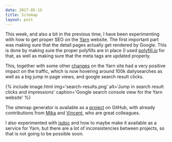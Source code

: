 ```yaml
---
date: 2017-05-15
title: Sitemap
layout: post
---
```

This week, and also a bit in the previous time, I have been experimenting with how to get proper SEO on 
the [Yarn](https://yarnpkg.com) website. The first important part was making sure that the detail pages
actually get rendered by Google. This is done by making sure the proper polyfills are in place (I used
[polyfill.io](https://polyfill.io) for that, as well as making sure that the meta tags are updated properly.

This, together with some other [changes](https://github.com/yarnpkg/website/pulls?utf8=✓&q=is%3Apr%20author%3AHaroenv%20is%3Aclosed%20created%3A%3E2017-04-17)
on the Yarn site had a very positive impact on the traffic, which is now hovering around 100k dailysearches
as well as a big jump in page views, and google search result clicks.

{% include 
  image.html
  img='search-results.png'
  alt='Jump in search result clicks and impressions'
  caption='Google search console view for the Yarn website'
%}

The sitemap generator is available as a [project](https://github.com/algolia/algolia-sitemap) on GitHub, 
with already contributions from [Mika](https://github.com/mikaa123) and [Vincent](https://github.com/vvo),
who are great colleagues.

I also experimented with [jsdoc](https://github.com/Haroenv/jsdoc-aas) and how to maybe make it available as
a service for Yarn, but there are a lot of inconsistencies between projects, so that is not going to be
possible soon.

